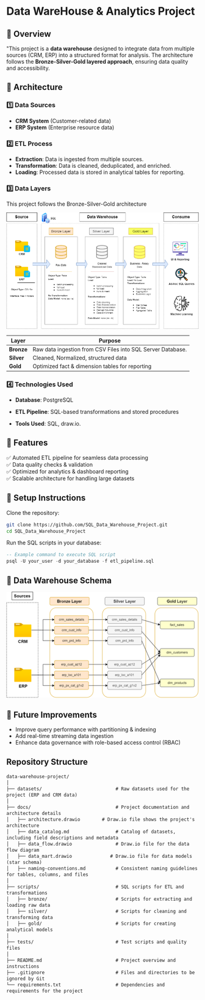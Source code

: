# Data WareHouse & Analytics Project

## 🔹 Overview  

"This project is a **data warehouse** designed to integrate data from multiple sources (CRM, ERP) into a structured format for analysis. The architecture follows the **Bronze-Silver-Gold layered approach**, ensuring data quality and accessibility. 

## 🔹 Architecture  
### **1️⃣ Data Sources**
- **CRM System** (Customer-related data)
- **ERP System** (Enterprise resource data)
### **2️⃣ ETL Process**
- **Extraction**: Data is ingested from multiple sources.
- **Transformation**: Data is cleaned, deduplicated, and enriched.
- **Loading**: Processed data is stored in analytical tables for reporting.

 ### **3️⃣ Data Layers**

This project follows the Bronze-Silver-Gold architecture 

![Bronze-Silver-Gold aproach](/Docs/Architecture.png)

| Layer  | Purpose |
|--------|---------|
| **Bronze** | Raw data ingestion from CSV Files into SQL Server Database. |
| **Silver** | Cleaned, Normalized, structured data |
| **Gold** | Optimized fact & dimension tables for reporting |


### **4️⃣ Technologies Used**
- **Database**: PostgreSQL
- **ETL Pipeline**: SQL-based transformations and stored procedures

- **Tools Used**: SQL, draw.io.  

## 🔹 Features  
✅ Automated ETL pipeline for seamless data processing  
✅ Data quality checks & validation  
✅ Optimized for analytics & dashboard reporting  
✅ Scalable architecture for handling large datasets  


## 🔹 Setup Instructions
Clone the repository:
```bash
git clone https://github.com/SQL_Data_Warehouse_Project.git
cd SQL_Data_Warehouse_Project
```
Run the SQL scripts in your database:
```sql
-- Example command to execute SQL script
psql -U your_user -d your_database -f etl_pipeline.sql
```


## 🔹 Data Warehouse Schema
![Data Flow Diagram](/Docs/Data%20Flow%20Diagram.png)

## 🔹 Future Improvements
- Improve query performance with partitioning & indexing
- Add real-time streaming data ingestion
- Enhance data governance with role-based access control (RBAC)

## Repository Structure
```
data-warehouse-project/
│
├── datasets/                           # Raw datasets used for the project (ERP and CRM data)
│
├── docs/                               # Project documentation and architecture details
│   ├── architecture.drawio        # Draw.io file shows the project's architecture
│   ├── data_catalog.md                 # Catalog of datasets, including field descriptions and metadata
│   ├── data_flow.drawio                # Draw.io file for the data flow diagram
│   ├── data_mart.drawio              # Draw.io file for data models (star schema)
│   ├── naming-conventions.md           # Consistent naming guidelines for tables, columns, and files
│
├── scripts/                            # SQL scripts for ETL and transformations
│   ├── bronze/                         # Scripts for extracting and loading raw data
│   ├── silver/                         # Scripts for cleaning and transforming data
│   ├── gold/                           # Scripts for creating analytical models
│
├── tests/                              # Test scripts and quality files
│
├── README.md                           # Project overview and instructions
├── .gitignore                          # Files and directories to be ignored by Git
└── requirements.txt                    # Dependencies and requirements for the project
```
